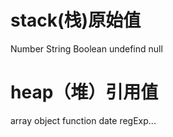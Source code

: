 # stack(栈)原始值
Number String Boolean undefind null

# heap（堆）引用值
array object function date regExp...